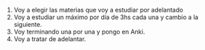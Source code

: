 1. Voy a elegir las materias que voy a estudiar por adelantado 
2. Voy a estudiar un máximo por día de 3hs cada una y cambio a la siguiente.
3. Voy terminando una por una y pongo en Anki.
4. Voy a tratar de adelantar.
